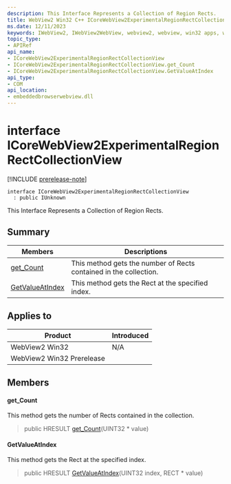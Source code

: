 ```yaml
---
description: This Interface Represents a Collection of Region Rects.
title: WebView2 Win32 C++ ICoreWebView2ExperimentalRegionRectCollectionView
ms.date: 12/11/2023
keywords: IWebView2, IWebView2WebView, webview2, webview, win32 apps, win32, edge, ICoreWebView2, ICoreWebView2Controller, browser control, edge html, ICoreWebView2ExperimentalRegionRectCollectionView
topic_type: 
- APIRef
api_name:
- ICoreWebView2ExperimentalRegionRectCollectionView
- ICoreWebView2ExperimentalRegionRectCollectionView.get_Count
- ICoreWebView2ExperimentalRegionRectCollectionView.GetValueAtIndex
api_type:
- COM
api_location:
- embeddedbrowserwebview.dll
---
```


# interface ICoreWebView2ExperimentalRegionRectCollectionView

[!INCLUDE [prerelease-note](../includes/prerelease-note.md)]

```
interface ICoreWebView2ExperimentalRegionRectCollectionView
  : public IUnknown
```

This Interface Represents a Collection of Region Rects.

## Summary

 Members                        | Descriptions
--------------------------------|---------------------------------------------
[get_Count](#get_count) | This method gets the number of Rects contained in the collection.
[GetValueAtIndex](#getvalueatindex) | This method gets the Rect at the specified index.

## Applies to

Product                         | Introduced
--------------------------------|---------------------------------------------
WebView2 Win32            |    N/A
WebView2 Win32 Prerelease |    

## Members

#### get_Count

This method gets the number of Rects contained in the collection.

> public HRESULT [get_Count](#get_count)(UINT32 * value)

#### GetValueAtIndex

This method gets the Rect at the specified index.

> public HRESULT [GetValueAtIndex](#getvalueatindex)(UINT32 index, RECT * value)

